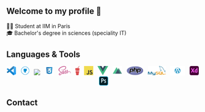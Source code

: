 ## Welcome to my profile 👋

👨‍🎓 Student at IIM in Paris </br>
🎓 Bachelor's degree in sciences (speciality IT)



## Languages & Tools
<p align="center">
<img height="24" src="https://github.com/SamyMahmoudi/SamyMahmoudi/blob/master/vs.png?raw=true">&nbsp;&nbsp;
<img height="24" src="https://github.com/SamyMahmoudi/SamyMahmoudi/blob/master/github.png?raw=true">&nbsp;&nbsp;
<img height="24" src="https://github.com/SamyMahmoudi/SamyMahmoudi/blob/master/htmlpng?raw=true">&nbsp;&nbsp;
<img height="24" src="https://github.com/SamyMahmoudi/SamyMahmoudi/blob/master/css.png?raw=true">&nbsp;&nbsp;
<img height="24" src="https://github.com/SamyMahmoudi/SamyMahmoudi/blob/master/sass.png?raw=true">&nbsp;&nbsp;
<img height="24" src="https://github.com/SamyMahmoudi/SamyMahmoudi/blob/master/gulp.png?raw=true">&nbsp;&nbsp;
<img height="24" src="https://github.com/SamyMahmoudi/SamyMahmoudi/blob/master/JavaScript.png?raw=true">&nbsp;&nbsp;
<img height="24" src="https://github.com/SamyMahmoudi/SamyMahmoudi/blob/master/vue.png?raw=true">&nbsp;&nbsp;
<img height="24" src="https://github.com/SamyMahmoudi/SamyMahmoudi/blob/master/nuxt.png?raw=true">&nbsp;&nbsp;
<img height="24" src="https://github.com/SamyMahmoudi/SamyMahmoudi/blob/master/php.png?raw=true">&nbsp;&nbsp;
<img height="24" src="https://github.com/SamyMahmoudi/SamyMahmoudi/blob/master/mysql.png?raw=true">&nbsp;&nbsp;
<img height="24" src="https://github.com/SamyMahmoudi/SamyMahmoudi/blob/master/wordpress.png?raw=true">&nbsp;&nbsp;
<img height="24" src="https://github.com/SamyMahmoudi/SamyMahmoudi/blob/master/adobeXD.png?raw=true">&nbsp;&nbsp;
<img height="24" src="https://github.com/SamyMahmoudi/SamyMahmoudi/blob/master/photoshop.png?raw=true">&nbsp;&nbsp;
</p>

## Contact


<!--
**SamyMahmoudi/SamyMahmoudi** is a ✨ _special_ ✨ repository because its `README.md` (this file) appears on your GitHub profile.

Here are some ideas to get you started:

- 🔭 I’m currently working on ...
- 🌱 I’m currently learning ...
- 👯 I’m looking to collaborate on ...
- 🤔 I’m looking for help with ...
- 💬 Ask me about ...
- 📫 How to reach me: ...
- 😄 Pronouns: ...
- ⚡ Fun fact: ...
-->
